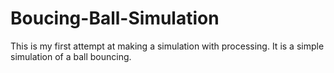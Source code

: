 # Boucing-Ball-Simulation
This is my first attempt at making a simulation with processing. It is a simple simulation of a ball bouncing.
